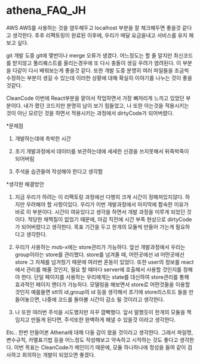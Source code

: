 # athena_FAQ_JH
AWS
AWS를 사용하는 것을 염두해두고 localhost 부분을 잘 체크해두면 좋을것 같다고 생각한다.
추후 리팩토링이 완료된 이후에, 우리가 매달 요금을내고 서비스를 유지 해보고 싶다.

git
개발 도중 git에 몇번이나 merge 오류가 생겼다. 어느정도는 할 줄 알지만 최신코드를 받지않고 풀리퀘스트를 올리는경우에 또 다시 충돌이 생길 우려가 염려된다. 이 부분을 다같이 다시 배워보는게 좋을것 같다. 또한 개발 도중 분명히 여러 파일들을 조금씩 수정하는 부분이 생길 수 있는데 이러한 상황에 대해 확실히 이야기를 나누는 것이 좋을것같다.

CleanCode 
이번에 React부분을 맡아서 작업하면서 가장 뼈저리게 느끼고 있었던 부분이다.
내가 짰던 코드지만 분명히 남이 보기 힘들었고, 나 또한 아는것을 적용시키는 것이 아닌 모르던 것을 하면서 
적용시키는 과정에서 dirtyCode가 되어버렸다. 

*문제점
1. 개발하는데에 촉박한 시간 

2. 초기 개발과정에서 데이터를 보관하는데에 세세한 신경을 쓰지못해서 뒤죽박죽이 되어버림

3. 주석을 습관들여 작성해야 한다고 생각함

*생각한 해결방안
1. 지금 우리가 하려는 이 리팩토링 과정에선 다행히 크게 시간이 정해져있지않다. 하지만 우려해야 할 사항이있다. 
우리가 이번 개발과정에서 마지막에 합숙한 이유가 바로 이 부분이다. 시간이 여유있다고 생각을 하면서 개발 과정을 미루게 되었던 것이다.
적당한 채찍질이 없었기 때문에, 마감 직전에 시간 부족 현상으로 dirtyCode가 되어버렸다고 생각한다. 
목표 기간을 두고 한개의 모듈씩 만들어 가는게 필요하다고 생각한다.

2. 우리가 사용하는 mob-x에는 store관리가 가능하다. 앞선 개발과정에서 우리는 group이라는 store를 관리했다.
store를 넘겨줄 때, 어떤곳에선 id 어떤곳에선 store 그 자체를 넘겨줬기 때문에 여러번 혼동이 있었다. 또한
user의 정보를 react에서 관리를 해줄 것인지, 필요 할 때마다 server에 호출해서 사용할 것인지를 정해야 한다.
단일 페이지를 사용하는 우리에게는 state를 대신하여 store관리를 통해 효과적인 페이지 랜더가 가능하다. 모델링을 해보면서 store로 어떤것들을 이용할 것인지 예를들면 stt의 id,group의 id 등을 생각해서 초기에 store리스트드 들을 만들어놓으면, 나중에 코드를 돌아볼 시간이 감소 될 것이라고 생각한다.

3. 나 또한 여러번 주석을 시도했지만 자꾸 깜빡했다. 앞서 말했듯이 한개의 모듈을 책임지고 만들게 된다면, 주석또한 완벽하게 해낼 수 있을것 이라고 생각한다.

Etc..
한번 만들어본 Athena에 대해 다들 감이 왔을 것이라고 생각한다. 그래서 파일명, 변수규칙, 카멜표기법 등을 어느정도 작성해보고 약속하고 시작하는 것도 좋다고 생각한다.
이번 목표는 CleanCode가 메인이기 때문에, 모듈 하나하나에 정성을 들여 같이 검사하고 회의하는 개발이 되었으면 좋겠다.